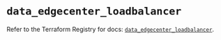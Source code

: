 # `data_edgecenter_loadbalancer`

Refer to the Terraform Registry for docs: [`data_edgecenter_loadbalancer`](https://registry.terraform.io/providers/edge-center/edgecenter/0.10.3/docs/data-sources/loadbalancer).
